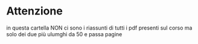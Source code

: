 # Attenzione
in questa cartella NON ci sono i riassunti di tutti i pdf presenti sul corso ma solo dei due più ulumghi da 50 e passa pagine